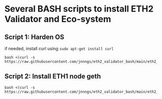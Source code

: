 # Several BASH scripts to install ETH2 Validator and Eco-system
## Script 1: Harden OS
if needed, install curl using ```sudo apt-get install curl```
```
bash <(curl -s https://raw.githubusercontent.com/jnnngs/eth2_validator_bash/main/eth2_harden.sh)
```
## Script 2: Install ETH1 node geth
```
bash <(curl -s https://raw.githubusercontent.com/jnnngs/eth2_validator_bash/main/eth2_geth.sh)
```



